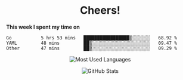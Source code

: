 <h1 align="center">Cheers!</h1>

**This week I spent my time on**
<!--START_SECTION:waka-->

```text
Go           5 hrs 53 mins   █████████████████▒░░░░░░░   68.92 %
YAML         48 mins         ██▒░░░░░░░░░░░░░░░░░░░░░░   09.47 %
Other        47 mins         ██▒░░░░░░░░░░░░░░░░░░░░░░   09.29 %
```

<!--END_SECTION:waka-->

<p align="center"><img src="https://github-readme-stats.vercel.app/api/top-langs/?username=thnkrn&layout=compact&hide=html&theme=tokyonight" alt="Most Used Languages" /></p>

<p align="center"><img src="https://github-readme-stats.vercel.app/api?username=thnkrn&show_icons=true&count_private=true&theme=tokyonight" alt="GitHub Stats" /></p>

<!-- <p align="center"><a href="https://wakatime.com"><img src="https://wakatime.com/share/@thnkrn/40092326-d1bd-471b-89da-9a7c63939402.png" /></p>
 -->
